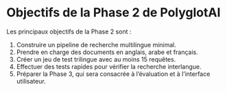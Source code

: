 # Objectifs de la Phase 2 de PolyglotAI

Les principaux objectifs de la Phase 2 sont :
1. Construire un pipeline de recherche multilingue minimal.
2. Prendre en charge des documents en anglais, arabe et français.
3. Créer un jeu de test trilingue avec au moins 15 requêtes.
4. Effectuer des tests rapides pour vérifier la recherche interlangue.
5. Préparer la Phase 3, qui sera consacrée à l’évaluation et à l’interface utilisateur.
